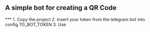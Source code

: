 <h2>A simple bot for creating a QR Code</h2>
***
1. Copy the project
2. Insert your token from the telegram bot into config.TG_BOT_TOKEN
3. Use
